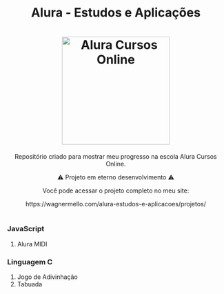 <h1 align="center"> Alura - Estudos e Aplicações</h1>
<h1 align="center" ><img alt="Alura Cursos Online" src="https://yt3.ggpht.com/a/AGF-l7_gxaZktmHADjcM5nVmCyQeupZS2vf15n638A=s900-mo-c-c0xffffffff-rj-k-no" height="250" width="250"/></h1>
<p align="center">Repositório criado para mostrar meu progresso na escola Alura Cursos Online.</p>

<p align="center">⚠️ Projeto em eterno desenvolvimento ⚠️</p>

<p align="center">Você pode acessar o projeto completo no meu site:</p>
<p align="center">https://wagnermello.com/alura-estudos-e-aplicacoes/projetos/</p> 


#

<h3>JavaScript</h3>

01. Alura MIDI


<h3>Linguagem C</h3>

01. Jogo de Adivinhação
02. Tabuada
